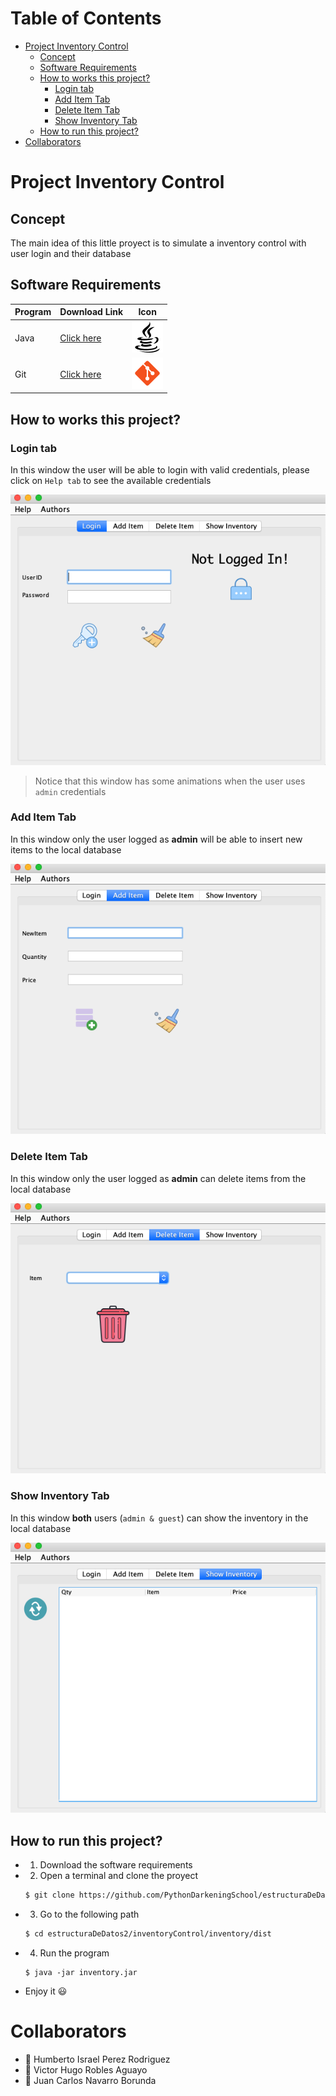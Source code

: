 # Table of Contents

- [Project Inventory Control](#project-inventory-control)
  * [Concept](#concept)
  * [Software Requirements](#software-requirements)
  * [How to works this project?](#how-to-works-this-project)
    + [Login tab](#login-tab)
    + [Add Item Tab](#add-item-tab)
    + [Delete Item Tab](#delete-item-tab)
    + [Show Inventory Tab](#show-inventory-tab)
  * [How to run this project?](#how-to-run-this-project)
- [Collaborators](#collaborators)

# Project Inventory Control

## Concept

The main idea of this little proyect is to simulate a inventory control with user login and their database

## Software Requirements

| Program | Download Link                                                | Icon                  |
| ------- | ------------------------------------------------------------ | --------------------- |
| Java    | [Click here](https://www.oracle.com/technetwork/java/javase/downloads/jdk8-downloads-2133151.html) | ![java](img/java.png) |
| Git     | [Click here](https://git-scm.com/downloads)                  | ![git](img/git.png)   |

## How to works this project?

### Login tab

In this window the user will be able to login with valid credentials, please click on `Help tab` to see the available credentials 

![login-tab](img/login-tab.png)

> Notice that this window has some animations when the user uses `admin` credentials

### Add Item Tab

In this window only the user logged as **admin** will be able to insert new items to the local database

![add-item-tab](img/add-item.png)

### Delete Item Tab

In this window only the user logged as **admin** can delete items from the local database

![delete-item](img/delete-item.png)

### Show Inventory Tab

In this window **both** users (`admin & guest`) can show the inventory in the local database

![show-inventory](img/show-inventory.png)

## How to run this project?

- 1. Download the software requirements

- 2. Open a terminal and clone the proyect

  ```bash
  $ git clone https://github.com/PythonDarkeningSchool/estructuraDeDatos2.git
  ```

- 3. Go to the following path

  ```bash
  $ cd estructuraDeDatos2/inventoryControl/inventory/dist
  ```

- 4. Run the program

  ```
  $ java -jar inventory.jar
  ```

- Enjoy it :smiley:

# Collaborators

- :man: Humberto Israel Perez Rodriguez
- :man: Victor Hugo Robles Aguayo
- :man: Juan Carlos Navarro Borunda​